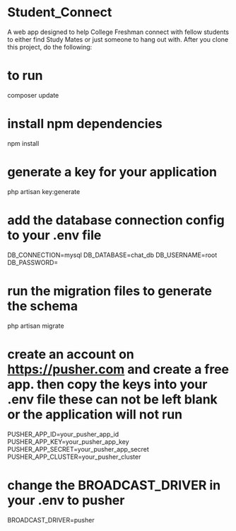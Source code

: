 # Student_Connect
A web app designed to help College Freshman connect with fellow students to either find Study Mates or just someone to hang out with.
After you clone this project, do the following:
 
# to run
composer update

# install npm dependencies
npm install

# generate a key for your application
php artisan key:generate

# add the database connection config to your .env file
DB_CONNECTION=mysql
DB_DATABASE=chat_db
DB_USERNAME=root
DB_PASSWORD=

# run the migration files to generate the schema
php artisan migrate

# create an account on https://pusher.com and create a free app. then copy the keys into your .env file these can not be left blank or the application will not run 

PUSHER_APP_ID=your_pusher_app_id
PUSHER_APP_KEY=your_pusher_app_key
PUSHER_APP_SECRET=your_pusher_app_secret
PUSHER_APP_CLUSTER=your_pusher_cluster

# change the BROADCAST_DRIVER in your .env to pusher
BROADCAST_DRIVER=pusher


